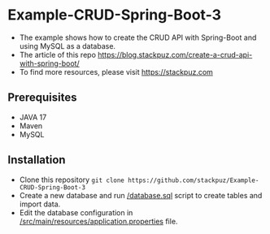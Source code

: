 # Example-CRUD-Spring-Boot-3
- The example shows how to create the CRUD API with Spring-Boot and using MySQL as a database.
- The article of this repo https://blog.stackpuz.com/create-a-crud-api-with-spring-boot/
- To find more resources, please visit https://stackpuz.com

## Prerequisites
- JAVA 17
- Maven
- MySQL

## Installation
- Clone this repository `git clone https://github.com/stackpuz/Example-CRUD-Spring-Boot-3`
- Create a new database and run [/database.sql](/database.sql) script to create tables and import data.
- Edit the database configuration in [/src/main/resources/application.properties](/src/main/resources/application.properties) file.

